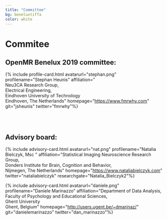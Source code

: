 ```yaml
---
title: "Committee"
bg: beneluxtiffa
color: white
---
```


# Commitee


## OpenMR Benelux 2019 committee:

<div id="profile-container">

{% include profile-card.html avatarurl="stephan.png" profilename="Stephan Heunis" affiliation="<br>Neu3CA Research Group, <br>Electrical Engineering, <br> Eindhoven University of Technology<br>Eindhoven, The Netherlands" homepage="https://www.fmrwhy.com" git="jsheunis" twitter="fmrwhy"%}


<br>
<br>
</div>


## Advisory board:

<div id="profile-container">

{% include advisory-card.html avatarurl="nat.png" profilename="Natalia Bielczyk, Msc " affiliation="Statistical Imaging Neuroscience Research Group,<br> Donders Institute for Brain, Cognition and Behavior,<br>Nijmegen, The Netherlands" homepage="https://www.nataliabielczyk.com" twitter="nataliabielczyk" researchgate="Natalia_Bielczyk2"%}

{% include advisory-card.html avatarurl="daniele.png" profilename="Daniele Marinazzo" affiliation="Department of Data Analysis,<br>Faculty of Psychology and Educational Sciences,<br>Ghent University <br>Ghent, Belgium" homepage="http://users.ugent.be/~dmarinaz/" git="danielemarinazzo" twitter="dan_marinazzo"%}

</div>